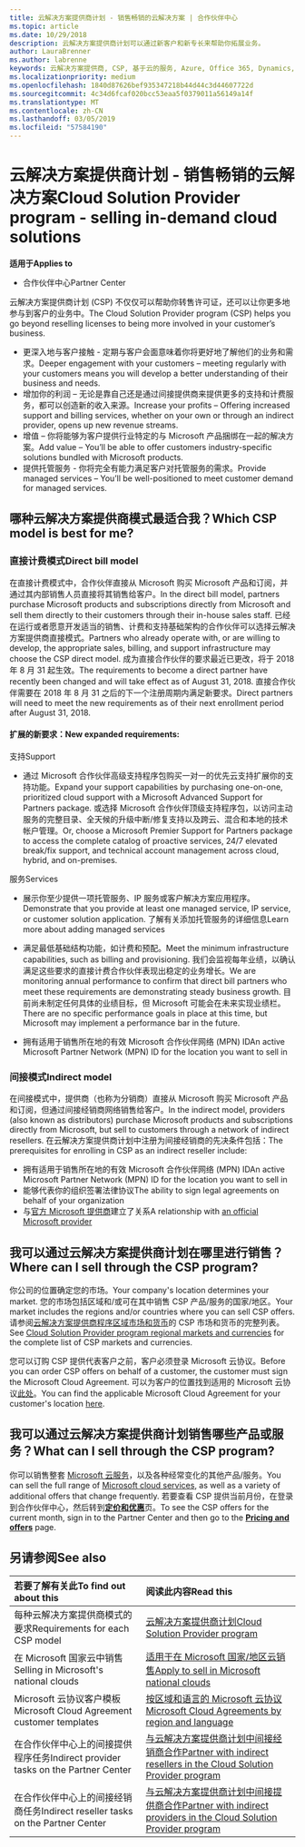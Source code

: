 ```yaml
---
title: 云解决方案提供商计划 - 销售畅销的云解决方案 | 合作伙伴中心
ms.topic: article
ms.date: 10/29/2018
description: 云解决方案提供商计划可以通过新客户和新专长来帮助你拓展业务。
author: LauraBrenner
ms.author: labrenne
keywords: 云解决方案提供商, CSP, 基于云的服务, Azure, Office 365, Dynamics, CSP 合作伙伴, 通过云解决方案提供商计划销售, 直接合作伙伴, 直接云解决方案提供商合作伙伴, 间接云解决方案提供商经销商, 直接云解决方案提供商, 间接云解决方案提供商, 直接模式, 间接模式, 间接经销商, 间接提供商, 提供商, 分销商, 云解决方案提供商计划
ms.localizationpriority: medium
ms.openlocfilehash: 1840d87626bef935347218b44d44c3d44607722d
ms.sourcegitcommit: 4c34d6fcaf020bcc53eaa5f0379011a56149a14f
ms.translationtype: MT
ms.contentlocale: zh-CN
ms.lasthandoff: 03/05/2019
ms.locfileid: "57584190"
---
```

# <a name="cloud-solution-provider-program---selling-in-demand-cloud-solutions"></a><span data-ttu-id="6df81-104">云解决方案提供商计划 - 销售畅销的云解决方案</span><span class="sxs-lookup"><span data-stu-id="6df81-104">Cloud Solution Provider program - selling in-demand cloud solutions</span></span> 

<span data-ttu-id="6df81-105">**适用于**</span><span class="sxs-lookup"><span data-stu-id="6df81-105">**Applies to**</span></span>

-  <span data-ttu-id="6df81-106">合作伙伴中心</span><span class="sxs-lookup"><span data-stu-id="6df81-106">Partner Center</span></span>

<span data-ttu-id="6df81-107">云解决方案提供商计划 (CSP) 不仅仅可以帮助你转售许可证，还可以让你更多地参与到客户的业务中。</span><span class="sxs-lookup"><span data-stu-id="6df81-107">The Cloud Solution Provider program (CSP) helps you go beyond reselling licenses to being more involved in your customer’s business.</span></span>
 
- <span data-ttu-id="6df81-108">更深入地与客户接触 - 定期与客户会面意味着你将更好地了解他们的业务和需求。</span><span class="sxs-lookup"><span data-stu-id="6df81-108">Deeper engagement with your customers – meeting regularly with your customers means you will develop a better understanding of their business and needs.</span></span>
- <span data-ttu-id="6df81-109">增加你的利润 – 无论是靠自己还是通过间接提供商来提供更多的支持和计费服务，都可以创造新的收入来源。</span><span class="sxs-lookup"><span data-stu-id="6df81-109">Increase your profits – Offering increased support and billing services, whether on your own or through an indirect provider, opens up new revenue streams.</span></span>  
- <span data-ttu-id="6df81-110">增值 – 你将能够为客户提供行业特定的与 Microsoft 产品捆绑在一起的解决方案。</span><span class="sxs-lookup"><span data-stu-id="6df81-110">Add value – You’ll be able to offer customers industry-specific solutions bundled with Microsoft products.</span></span>
- <span data-ttu-id="6df81-111">提供托管服务 - 你将完全有能力满足客户对托管服务的需求。</span><span class="sxs-lookup"><span data-stu-id="6df81-111">Provide managed services – You’ll be well-positioned to meet customer demand for managed services.</span></span> 

## <a name="which-csp-model-is-best-for-me"></a><span data-ttu-id="6df81-112">哪种云解决方案提供商模式最适合我？</span><span class="sxs-lookup"><span data-stu-id="6df81-112">Which CSP model is best for me?</span></span>

### <a name="direct-bill-model"></a><span data-ttu-id="6df81-113">直接计费模式</span><span class="sxs-lookup"><span data-stu-id="6df81-113">Direct bill model</span></span>

 <span data-ttu-id="6df81-114">在直接计费模式中，合作伙伴直接从 Microsoft 购买 Microsoft 产品和订阅，并通过其内部销售人员直接将其销售给客户。</span><span class="sxs-lookup"><span data-stu-id="6df81-114">In the direct bill model, partners purchase Microsoft products and subscriptions directly from Microsoft and sell them directly to their customers through their in-house sales staff.</span></span> <span data-ttu-id="6df81-115">已经在运行或者愿意开发适当的销售、计费和支持基础架构的合作伙伴可以选择云解决方案提供商直接模式。</span><span class="sxs-lookup"><span data-stu-id="6df81-115">Partners who already operate with, or are willing to develop, the appropriate sales, billing, and support infrastructure may choose the CSP direct model.</span></span> <span data-ttu-id="6df81-116">成为直接合作伙伴的要求最近已更改，将于 2018 年 8 月 31 起生效。</span><span class="sxs-lookup"><span data-stu-id="6df81-116">The requirements to become a direct partner have recently been changed and will take effect as of August 31, 2018.</span></span> <span data-ttu-id="6df81-117">直接合作伙伴需要在 2018 年 8 月 31 之后的下一个注册周期内满足新要求。</span><span class="sxs-lookup"><span data-stu-id="6df81-117">Direct partners will need to meet the new requirements as of their next enrollment period after August 31, 2018.</span></span>


#### <a name="new-expanded-requirements"></a><span data-ttu-id="6df81-118">扩展的新要求：</span><span class="sxs-lookup"><span data-stu-id="6df81-118">New expanded requirements:</span></span>

<span data-ttu-id="6df81-119">支持</span><span class="sxs-lookup"><span data-stu-id="6df81-119">Support</span></span>
- <span data-ttu-id="6df81-120">通过 Microsoft 合作伙伴高级支持程序包购买一对一的优先云支持扩展你的支持功能。</span><span class="sxs-lookup"><span data-stu-id="6df81-120">Expand your support capabilities by purchasing one-on-one, prioritized cloud support with a Microsoft Advanced Support for Partners package.</span></span> <span data-ttu-id="6df81-121">或选择 Microsoft 合作伙伴顶级支持程序包，以访问主动服务的完整目录、全天候的升级中断/修复支持以及跨云、混合和本地的技术帐户管理。</span><span class="sxs-lookup"><span data-stu-id="6df81-121">Or, choose a Microsoft Premier Support for Partners package to access the complete catalog of proactive services, 24/7 elevated break/fix support, and technical account management across cloud, hybrid, and on-premises.</span></span> 

<span data-ttu-id="6df81-122">服务</span><span class="sxs-lookup"><span data-stu-id="6df81-122">Services</span></span>

- <span data-ttu-id="6df81-123">展示你至少提供一项托管服务、IP 服务或客户解决方案应用程序。</span><span class="sxs-lookup"><span data-stu-id="6df81-123">Demonstrate that you provide at least one managed service, IP service, or customer solution application.</span></span> <span data-ttu-id="6df81-124">了解有关添加托管服务的详细信息</span><span class="sxs-lookup"><span data-stu-id="6df81-124">Learn more about adding managed services</span></span>

- <span data-ttu-id="6df81-125">满足最低基础结构功能，如计费和预配。</span><span class="sxs-lookup"><span data-stu-id="6df81-125">Meet the minimum infrastructure capabilities, such as billing and provisioning.</span></span>
<span data-ttu-id="6df81-126">我们会监视每年业绩，以确认满足这些要求的直接计费合作伙伴表现出稳定的业务增长。</span><span class="sxs-lookup"><span data-stu-id="6df81-126">We are monitoring annual performance to confirm that direct bill partners who meet these requirements are demonstrating steady business growth.</span></span> <span data-ttu-id="6df81-127">目前尚未制定任何具体的业绩目标，但 Microsoft 可能会在未来实现业绩栏。</span><span class="sxs-lookup"><span data-stu-id="6df81-127">There are no specific performance goals in place at this time, but Microsoft may implement a performance bar in the future.</span></span> 

- <span data-ttu-id="6df81-128">拥有适用于销售所在地的有效 Microsoft 合作伙伴网络 (MPN) ID</span><span class="sxs-lookup"><span data-stu-id="6df81-128">An active Microsoft Partner Network (MPN) ID for the location you want to sell in</span></span>


### <a name="indirect-model"></a><span data-ttu-id="6df81-129">间接模式</span><span class="sxs-lookup"><span data-stu-id="6df81-129">Indirect model</span></span>

<span data-ttu-id="6df81-130">在间接模式中，提供商（也称为分销商）直接从 Microsoft 购买 Microsoft 产品和订阅，但通过间接经销商网络销售给客户。</span><span class="sxs-lookup"><span data-stu-id="6df81-130">In the indirect model, providers (also known as distributors) purchase Microsoft products and subscriptions directly from Microsoft, but sell to customers through a network of indirect resellers.</span></span> <span data-ttu-id="6df81-131">在云解决方案提供商计划中注册为间接经销商的先决条件包括：</span><span class="sxs-lookup"><span data-stu-id="6df81-131">The prerequisites for enrolling in CSP as an indirect reseller include:</span></span>

- <span data-ttu-id="6df81-132">拥有适用于销售所在地的有效 Microsoft 合作伙伴网络 (MPN) ID</span><span class="sxs-lookup"><span data-stu-id="6df81-132">An active Microsoft Partner Network (MPN) ID for the location you want to sell in</span></span>
- <span data-ttu-id="6df81-133">能够代表你的组织签署法律协议</span><span class="sxs-lookup"><span data-stu-id="6df81-133">The ability to sign legal agreements on behalf of your organization</span></span>
- <span data-ttu-id="6df81-134">与[官方 Microsoft 提供商](https://partnercenter.microsoft.com/partner/find-a-provider)建立了关系</span><span class="sxs-lookup"><span data-stu-id="6df81-134">A relationship with [an official Microsoft provider](https://partnercenter.microsoft.com/partner/find-a-provider)</span></span>


## <a name="where-can-i-sell-through-the-csp-program"></a><span data-ttu-id="6df81-135">我可以通过云解决方案提供商计划在哪里进行销售？</span><span class="sxs-lookup"><span data-stu-id="6df81-135">Where can I sell through the CSP program?</span></span>

<span data-ttu-id="6df81-136">你公司的位置确定您的市场。</span><span class="sxs-lookup"><span data-stu-id="6df81-136">Your company's location determines your market.</span></span> <span data-ttu-id="6df81-137">您的市场包括区域和/或可在其中销售 CSP 产品/服务的国家/地区。</span><span class="sxs-lookup"><span data-stu-id="6df81-137">Your market includes the regions and/or countries where you can sell CSP offers.</span></span> <span data-ttu-id="6df81-138">请参阅[云解决方案提供商程序区域市场和货币](regional-authorization-overview.md)的 CSP 市场和货币的完整列表。</span><span class="sxs-lookup"><span data-stu-id="6df81-138">See [Cloud Solution Provider program regional markets and currencies](regional-authorization-overview.md) for the complete list of CSP markets and currencies.</span></span>

<span data-ttu-id="6df81-139">您可以订购 CSP 提供代表客户之前，客户必须登录 Microsoft 云协议。</span><span class="sxs-lookup"><span data-stu-id="6df81-139">Before you can order CSP offers on behalf of a customer, the customer must sign the Microsoft Cloud Agreement.</span></span> <span data-ttu-id="6df81-140">可以为客户的位置找到适用的 Microsoft 云协议[此处](agreements.md)。</span><span class="sxs-lookup"><span data-stu-id="6df81-140">You can find the applicable Microsoft Cloud Agreement for your customer's location [here](agreements.md).</span></span>  

## <a name="what-can-i-sell-through-the-csp-program"></a><span data-ttu-id="6df81-141">我可以通过云解决方案提供商计划销售哪些产品或服务？</span><span class="sxs-lookup"><span data-stu-id="6df81-141">What can I sell through the CSP program?</span></span>

<span data-ttu-id="6df81-142">你可以销售整套 [Microsoft 云服务](https://partner.microsoft.com/cloud-solution-provider/products-and-services)，以及各种经常变化的其他产品/服务。</span><span class="sxs-lookup"><span data-stu-id="6df81-142">You can sell the full range of [Microsoft cloud services](https://partner.microsoft.com/cloud-solution-provider/products-and-services), as well as a variety of additional offers that change frequently.</span></span> <span data-ttu-id="6df81-143">若要查看 CSP 提供当前月份，在登录到合作伙伴中心，然后转到[**定价和优惠**](https://partnercenter.microsoft.com/pcv/sales)页。</span><span class="sxs-lookup"><span data-stu-id="6df81-143">To see the CSP offers for the current month, sign in to the Partner Center and then go to the [**Pricing and offers**](https://partnercenter.microsoft.com/pcv/sales) page.</span></span>

## <a name="see-also"></a><span data-ttu-id="6df81-144">另请参阅</span><span class="sxs-lookup"><span data-stu-id="6df81-144">See also</span></span> 


|<span data-ttu-id="6df81-145">**若要了解有关此**</span><span class="sxs-lookup"><span data-stu-id="6df81-145">**To find out about this**</span></span>   |<span data-ttu-id="6df81-146">**阅读此内容**</span><span class="sxs-lookup"><span data-stu-id="6df81-146">**Read this**</span></span>   |
|:---------------------------|:--------------------|
|<span data-ttu-id="6df81-147">每种云解决方案提供商模式的要求</span><span class="sxs-lookup"><span data-stu-id="6df81-147">Requirements for each CSP model</span></span>   | [<span data-ttu-id="6df81-148">云解决方案提供商计划</span><span class="sxs-lookup"><span data-stu-id="6df81-148">Cloud Solution Provider program</span></span>](https://partnercenter.microsoft.com/partner/cloud-solution-provider)|
|<span data-ttu-id="6df81-149">在 Microsoft 国家云中销售</span><span class="sxs-lookup"><span data-stu-id="6df81-149">Selling in Microsoft's national clouds</span></span>   | [<span data-ttu-id="6df81-150">适用于在 Microsoft 国家/地区云销售</span><span class="sxs-lookup"><span data-stu-id="6df81-150">Apply to sell in Microsoft national clouds</span></span>](csp-national-clouds-overview.md)|
|<span data-ttu-id="6df81-151">Microsoft 云协议客户模板</span><span class="sxs-lookup"><span data-stu-id="6df81-151">Microsoft Cloud Agreement customer templates</span></span>   |[<span data-ttu-id="6df81-152">按区域和语言的 Microsoft 云协议</span><span class="sxs-lookup"><span data-stu-id="6df81-152">Microsoft Cloud Agreements by region and language</span></span>](agreements.md)|
|<span data-ttu-id="6df81-153">在合作伙伴中心上的间接提供程序任务</span><span class="sxs-lookup"><span data-stu-id="6df81-153">Indirect provider tasks on the Partner Center</span></span>  |[<span data-ttu-id="6df81-154">与云解决方案提供商计划中间接经销商合作</span><span class="sxs-lookup"><span data-stu-id="6df81-154">Partner with indirect resellers in the Cloud Solution Provider program</span></span>](indirect-provider-tasks-in-partner-center.md)|
|<span data-ttu-id="6df81-155">在合作伙伴中心上的间接经销商任务</span><span class="sxs-lookup"><span data-stu-id="6df81-155">Indirect reseller tasks on the Partner Center</span></span>   |[<span data-ttu-id="6df81-156">与云解决方案提供商计划中间接提供商合作</span><span class="sxs-lookup"><span data-stu-id="6df81-156">Partner with indirect providers in the Cloud Solution Provider program</span></span>](indirect-reseller-tasks-in-partner-center.md)|
